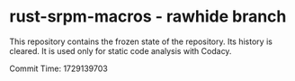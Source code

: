 # rust-srpm-macros - rawhide branch

This repository contains the frozen state of the repository.
Its history is cleared. It is used only for static code
analysis with Codacy.

Commit Time: 1729139703